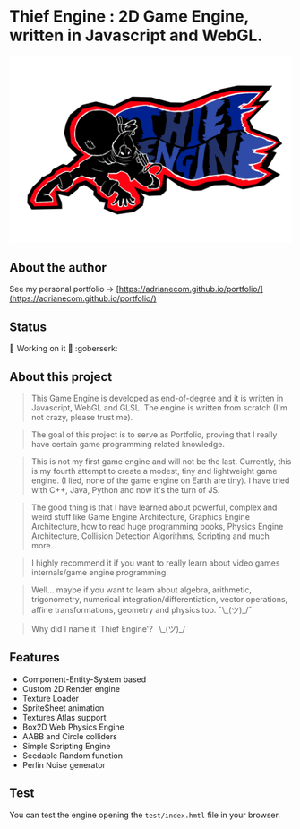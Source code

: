 # Thief Engine : 2D Game Engine, written in Javascript and WebGL.

<!-- ![logo](thief-logo.png) -->
<img src ="thief-logo.png" width="640px" />


## About the author

See my personal portfolio →
[https://adrianecom.github.io/portfolio/](https://adrianecom.github.io/portfolio/)

## Status

:construction: Working on it :construction: :goberserk:

## About this project

>This Game Engine is developed as end-of-degree and it is written in Javascript, WebGL and GLSL. The engine is written from scratch (I'm not crazy, please trust me).

>The goal of this project is to serve as Portfolio, proving that I really have certain game programming related knowledge.

>This is not my first game engine and will not be the last. Currently, this is my fourth attempt to create a modest, tiny and lightweight game engine. (I lied, none of the game engine on Earth are tiny). I have tried with C++, Java, Python and now it's the turn of JS.

>The good thing is that I have learned about powerful, complex and weird stuff like Game Engine Architecture, Graphics Engine Architecture, how to read huge programming books, Physics Engine Architecture, Collision Detection Algorithms, Scripting and much more.

>I highly recommend it if you want to really learn about video games internals/game engine programming.

>Well... maybe if you want to learn about algebra, arithmetic, trigonometry, numerical integration/differentiation, vector operations, affine transformations, geometry and physics too. ¯\\\_(ツ)_/¯

>Why did I name it 'Thief Engine'? ¯\\\_(ツ)_/¯


## Features

* Component-Entity-System based
* Custom 2D Render engine
* Texture Loader
* SpriteSheet animation
* Textures Atlas support
* Box2D Web Physics Engine
* AABB and Circle colliders
* Simple Scripting Engine
* Seedable Random function
* Perlin Noise generator

## Test

You can test the engine opening the `test/index.hmtl` file in your browser.

